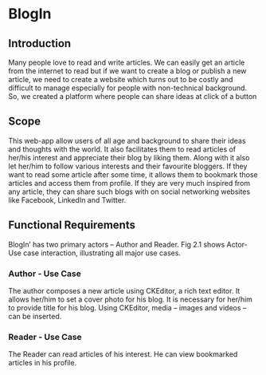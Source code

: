 # BlogIn

## Introduction

Many people love to read and write articles. We
can easily get an article from the internet to read
but if we want to create a blog or publish a new
article, we need to create a website which turns
out to be costly and difficult to manage
especially for people with non-technical
background. So, we created a platform where
people can share ideas at click of a button


## Scope 

This web-app allow users of all age and
background to share their ideas and thoughts
with the world. It also facilitates them to read
articles of her/his interest and appreciate their
blog by liking them. Along with it also let
her/him to follow various interests and their
favourite bloggers. If they want to read some
article after some time, it allows them to
bookmark those articles and access them from
profile. If they are very much inspired from any
article, they can share such blogs with on social
networking websites like Facebook, LinkedIn
and Twitter.

## Functional Requirements

BlogIn’ has two primary actors – Author and
Reader. Fig 2.1 shows Actor-Use case
interaction, illustrating all major use cases.

### Author - Use Case
The author composes a new article using CKEditor, a rich text editor. It allows her/him to set
a cover photo for his blog. It is necessary for
her/him to provide title for his blog. Using CKEditor, media – images and videos – can be
inserted.

### Reader - Use Case

The Reader can read articles of his interest. He
can view bookmarked articles in his profile. 


